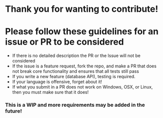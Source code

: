 # Thank you for wanting to contribute!

# Please follow these guidelines for an issue or PR to be considered

* If there is no detailed description the PR or the Issue will not be considered
* If the issue is a feature request, fork the repo, and make a PR that does not break core functionality and ensures that all tests still pass
* If you write a new feature (database API), testing is required.
* If your language is offensive, forget about it!
* If what you submit in a PR does not work on Windows, OSX, or Linux, then you must make sure that it does!

### This is a WIP and more requirements may be added in the future!
